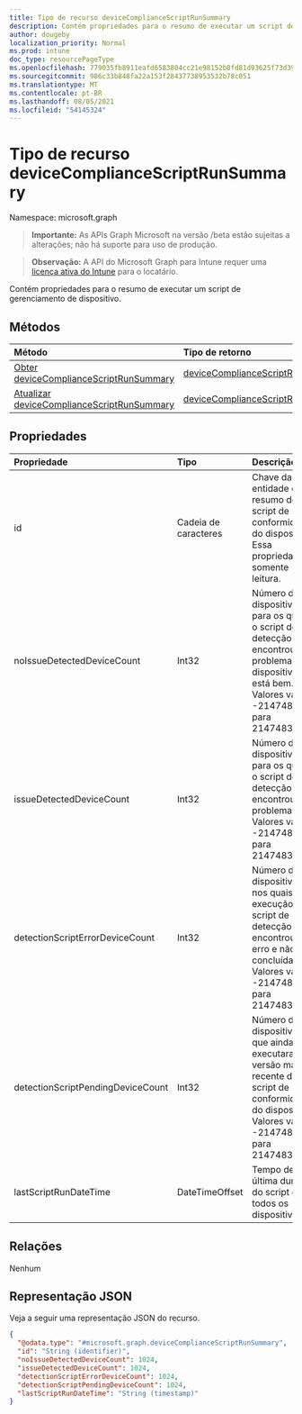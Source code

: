 ```yaml
---
title: Tipo de recurso deviceComplianceScriptRunSummary
description: Contém propriedades para o resumo de executar um script de gerenciamento de dispositivo.
author: dougeby
localization_priority: Normal
ms.prod: intune
doc_type: resourcePageType
ms.openlocfilehash: 779035fb8911eafd6583804cc21e98152b8fd81d93625f73d398aacb5aacec0d
ms.sourcegitcommit: 986c33b848fa22a153f28437738953532b78c051
ms.translationtype: MT
ms.contentlocale: pt-BR
ms.lasthandoff: 08/05/2021
ms.locfileid: "54145324"
---
```

# <a name="devicecompliancescriptrunsummary-resource-type"></a>Tipo de recurso deviceComplianceScriptRunSummary

Namespace: microsoft.graph

> **Importante:** As APIs Graph Microsoft na versão /beta estão sujeitas a alterações; não há suporte para uso de produção.

> **Observação:** A API do Microsoft Graph para Intune requer uma [licença ativa do Intune](https://go.microsoft.com/fwlink/?linkid=839381) para o locatário.

Contém propriedades para o resumo de executar um script de gerenciamento de dispositivo.

## <a name="methods"></a>Métodos
|Método|Tipo de retorno|Descrição|
|:---|:---|:---|
|[Obter deviceComplianceScriptRunSummary](../api/intune-devices-devicecompliancescriptrunsummary-get.md)|[deviceComplianceScriptRunSummary](../resources/intune-devices-devicecompliancescriptrunsummary.md)|Ler propriedades e relações do [objeto deviceComplianceScriptRunSummary.](../resources/intune-devices-devicecompliancescriptrunsummary.md)|
|[Atualizar deviceComplianceScriptRunSummary](../api/intune-devices-devicecompliancescriptrunsummary-update.md)|[deviceComplianceScriptRunSummary](../resources/intune-devices-devicecompliancescriptrunsummary.md)|Atualize as propriedades de [um objeto deviceComplianceScriptRunSummary.](../resources/intune-devices-devicecompliancescriptrunsummary.md)|

## <a name="properties"></a>Propriedades
|Propriedade|Tipo|Descrição|
|:---|:---|:---|
|id|Cadeia de caracteres|Chave da entidade de resumo do script de conformidade do dispositivo. Essa propriedade é somente leitura.|
|noIssueDetectedDeviceCount|Int32|Número de dispositivos para os quais o script de detecção não encontrou um problema e o dispositivo está bem. Valores válidos -2147483648 para 2147483647|
|issueDetectedDeviceCount|Int32|Número de dispositivos para os quais o script de detecção encontrou um problema. Valores válidos -2147483648 para 2147483647|
|detectionScriptErrorDeviceCount|Int32|Número de dispositivos nos quais a execução do script de detecção encontrou um erro e não foi concluída. Valores válidos -2147483648 para 2147483647|
|detectionScriptPendingDeviceCount|Int32|Número de dispositivos que ainda não executaram a versão mais recente do script de conformidade do dispositivo. Valores válidos -2147483648 para 2147483647|
|lastScriptRunDateTime|DateTimeOffset|Tempo de última duração do script em todos os dispositivos|

## <a name="relationships"></a>Relações
Nenhum

## <a name="json-representation"></a>Representação JSON
Veja a seguir uma representação JSON do recurso.
<!-- {
  "blockType": "resource",
  "keyProperty": "id",
  "@odata.type": "microsoft.graph.deviceComplianceScriptRunSummary"
}
-->
``` json
{
  "@odata.type": "#microsoft.graph.deviceComplianceScriptRunSummary",
  "id": "String (identifier)",
  "noIssueDetectedDeviceCount": 1024,
  "issueDetectedDeviceCount": 1024,
  "detectionScriptErrorDeviceCount": 1024,
  "detectionScriptPendingDeviceCount": 1024,
  "lastScriptRunDateTime": "String (timestamp)"
}
```




